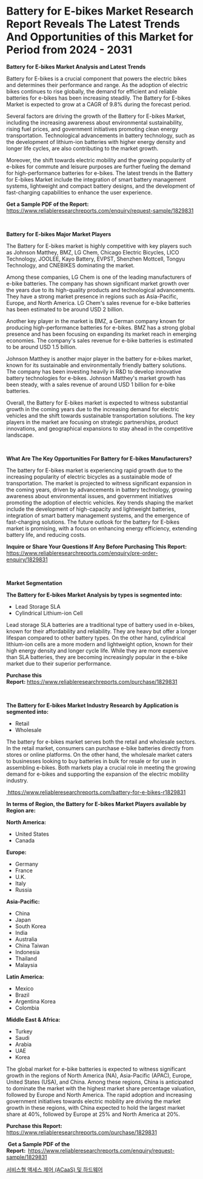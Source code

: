 <p><h1>Battery for E-bikes Market Research Report Reveals The Latest Trends And Opportunities of this Market for Period from 2024 - 2031</h1></p><p><strong>Battery for E-bikes Market Analysis and Latest Trends</strong></p>
<p><p>Battery for E-bikes is a crucial component that powers the electric bikes and determines their performance and range. As the adoption of electric bikes continues to rise globally, the demand for efficient and reliable batteries for e-bikes has been increasing steadily. The Battery for E-bikes Market is expected to grow at a CAGR of 9.8% during the forecast period.</p><p>Several factors are driving the growth of the Battery for E-bikes Market, including the increasing awareness about environmental sustainability, rising fuel prices, and government initiatives promoting clean energy transportation. Technological advancements in battery technology, such as the development of lithium-ion batteries with higher energy density and longer life cycles, are also contributing to the market growth.</p><p>Moreover, the shift towards electric mobility and the growing popularity of e-bikes for commute and leisure purposes are further fueling the demand for high-performance batteries for e-bikes. The latest trends in the Battery for E-bikes Market include the integration of smart battery management systems, lightweight and compact battery designs, and the development of fast-charging capabilities to enhance the user experience.</p></p>
<p><strong>Get a Sample PDF of the Report:&nbsp;</strong> <a href="https://www.reliableresearchreports.com/enquiry/request-sample/1829831">https://www.reliableresearchreports.com/enquiry/request-sample/1829831</a></p>
<p>&nbsp;</p>
<p><strong>Battery for E-bikes Major Market Players</strong></p>
<p><p>The Battery for E-bikes market is highly competitive with key players such as Johnson Matthey, BMZ, LG Chem, Chicago Electric Bicycles, LICO Technology, JOOLEE, Kayo Battery, EVPST, Shenzhen Mottcell, Tongyu Technology, and CNEBIKES dominating the market. </p><p>Among these companies, LG Chem is one of the leading manufacturers of e-bike batteries. The company has shown significant market growth over the years due to its high-quality products and technological advancements. They have a strong market presence in regions such as Asia-Pacific, Europe, and North America. LG Chem's sales revenue for e-bike batteries has been estimated to be around USD 2 billion.</p><p>Another key player in the market is BMZ, a German company known for producing high-performance batteries for e-bikes. BMZ has a strong global presence and has been focusing on expanding its market reach in emerging economies. The company's sales revenue for e-bike batteries is estimated to be around USD 1.5 billion.</p><p>Johnson Matthey is another major player in the battery for e-bikes market, known for its sustainable and environmentally friendly battery solutions. The company has been investing heavily in R&D to develop innovative battery technologies for e-bikes. Johnson Matthey's market growth has been steady, with a sales revenue of around USD 1 billion for e-bike batteries.</p><p>Overall, the Battery for E-bikes market is expected to witness substantial growth in the coming years due to the increasing demand for electric vehicles and the shift towards sustainable transportation solutions. The key players in the market are focusing on strategic partnerships, product innovations, and geographical expansions to stay ahead in the competitive landscape.</p></p>
<p>&nbsp;</p>
<p><strong>What Are The Key Opportunities For Battery for E-bikes Manufacturers?</strong></p>
<p><p>The battery for E-bikes market is experiencing rapid growth due to the increasing popularity of electric bicycles as a sustainable mode of transportation. The market is projected to witness significant expansion in the coming years, driven by advancements in battery technology, growing awareness about environmental issues, and government initiatives promoting the adoption of electric vehicles. Key trends shaping the market include the development of high-capacity and lightweight batteries, integration of smart battery management systems, and the emergence of fast-charging solutions. The future outlook for the battery for E-bikes market is promising, with a focus on enhancing energy efficiency, extending battery life, and reducing costs.</p></p>
<p><strong>Inquire or Share Your Questions If Any Before Purchasing This Report:</strong> <a href="https://www.reliableresearchreports.com/enquiry/pre-order-enquiry/1829831">https://www.reliableresearchreports.com/enquiry/pre-order-enquiry/1829831</a></p>
<p>&nbsp;</p>
<p><strong>Market Segmentation</strong></p>
<p><strong>The Battery for E-bikes Market Analysis by types is segmented into:</strong></p>
<p><ul><li>Lead Storage SLA</li><li>Cylindrical Lithium-ion Cell</li></ul></p>
<p><p>Lead storage SLA batteries are a traditional type of battery used in e-bikes, known for their affordability and reliability. They are heavy but offer a longer lifespan compared to other battery types. On the other hand, cylindrical lithium-ion cells are a more modern and lightweight option, known for their high energy density and longer cycle life. While they are more expensive than SLA batteries, they are becoming increasingly popular in the e-bike market due to their superior performance.</p></p>
<p><strong>Purchase this Report:&nbsp;</strong><a href="https://www.reliableresearchreports.com/purchase/1829831">https://www.reliableresearchreports.com/purchase/1829831</a></p>
<p>&nbsp;</p>
<p><strong>The Battery for E-bikes Market Industry Research by Application is segmented into:</strong></p>
<p><ul><li>Retail</li><li>Wholesale</li></ul></p>
<p><p>The battery for e-bikes market serves both the retail and wholesale sectors. In the retail market, consumers can purchase e-bike batteries directly from stores or online platforms. On the other hand, the wholesale market caters to businesses looking to buy batteries in bulk for resale or for use in assembling e-bikes. Both markets play a crucial role in meeting the growing demand for e-bikes and supporting the expansion of the electric mobility industry.</p></p>
<p><a href="https://www.reliableresearchreports.com/battery-for-e-bikes-r1829831">&nbsp;https://www.reliableresearchreports.com/battery-for-e-bikes-r1829831</a></p>
<p><strong>In terms of Region, the Battery for E-bikes Market Players available by Region are:</strong></p>
<p>
    <p> <strong> North America: </strong>
        <ul>
            <li>United States</li>
            <li>Canada</li>
        </ul>
        </p> 
    <p> <strong> Europe: </strong>
        <ul>
            <li>Germany</li>
            <li>France</li>
            <li>U.K.</li>
            <li>Italy</li>
            <li>Russia</li>
        </ul>
        </p> 
    <p> <strong> Asia-Pacific: </strong>
        <ul>
            <li>China</li>
            <li>Japan</li>
            <li>South Korea</li>
            <li>India</li>
            <li>Australia</li>
            <li>China Taiwan</li>
            <li>Indonesia</li>
            <li>Thailand</li>
            <li>Malaysia</li>
        </ul>
        </p> 
    <p> <strong> Latin America: </strong>
        <ul>
            <li>Mexico</li>
            <li>Brazil</li>
            <li>Argentina Korea</li>
            <li>Colombia</li>
        </ul>
        </p> 
    <p> <strong> Middle East & Africa: </strong>
        <ul>
            <li>Turkey</li>
            <li>Saudi</li>
            <li>Arabia</li>
            <li>UAE</li>
            <li>Korea</li>
        </ul>
    </p>
    </p>
<p><p>The global market for e-bike batteries is expected to witness significant growth in the regions of North America (NA), Asia-Pacific (APAC), Europe, United States (USA), and China. Among these regions, China is anticipated to dominate the market with the highest market share percentage valuation, followed by Europe and North America. The rapid adoption and increasing government initiatives towards electric mobility are driving the market growth in these regions, with China expected to hold the largest market share at 40%, followed by Europe at 25% and North America at 20%.</p></p>
<p><strong>Purchase this Report: </strong><a href="https://www.reliableresearchreports.com/purchase/1829831">https://www.reliableresearchreports.com/purchase/1829831</a></p>
<p>&nbsp;<strong>Get a Sample PDF of the Report:&nbsp;&nbsp;</strong><a href="https://www.reliableresearchreports.com/enquiry/request-sample/1829831">https://www.reliableresearchreports.com/enquiry/request-sample/1829831</a></p>
<p><strong></strong></p>
<p><p><a href="https://github.com/garnett961902/Market-Research-Report-List-2/blob/main/5634421159468.md">서비스형 액세스 제어 (ACaaS) 및 하드웨어</a></p></p>